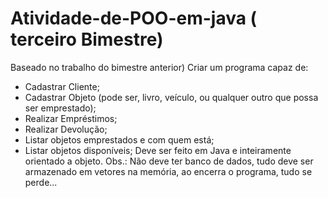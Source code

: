 # Atividade-de-POO-em-java ( terceiro Bimestre)

Baseado no trabalho do bimestre anterior)
Criar um programa capaz de:
- Cadastrar Cliente;
- Cadastrar Objeto (pode ser, livro, veículo, ou qualquer outro que possa ser emprestado);
- Realizar Empréstimos;
- Realizar Devolução;
- Listar objetos emprestados e com quem está;
- Listar objetos disponíveis;
Deve ser feito em Java e inteiramente orientado a objeto.
Obs.: Não deve ter banco de dados, tudo deve ser armazenado em vetores na memória, ao encerra o programa, tudo se perde...
